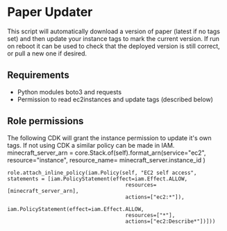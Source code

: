 # Paper Updater

This script will automatically download a version of paper (latest if no tags set) and then update your instance tags to mark the current version.  If run on reboot it can be used to check that the deployed version is still correct, or pull a new one if desired.

## Requirements
- Python modules boto3 and requests
- Permission to read ec2instances and update tags (described below)

## Role permissions
The following CDK will grant the instance permission to update it's own tags.  If not using CDK a similar policy can be made in IAM.
    minecraft_server_arn = core.Stack.of(self).format_arn(service="ec2", resource="instance", resource_name= minecraft_server.instance_id )
        
    role.attach_inline_policy(iam.Policy(self, "EC2 self access", statements = [iam.PolicyStatement(effect=iam.Effect.ALLOW,
                                          resources=[minecraft_server_arn],
                                          actions=["ec2:*"]),
                                          iam.PolicyStatement(effect=iam.Effect.ALLOW,
                                          resources=["*"],
                                          actions=["ec2:Describe*"])]))
